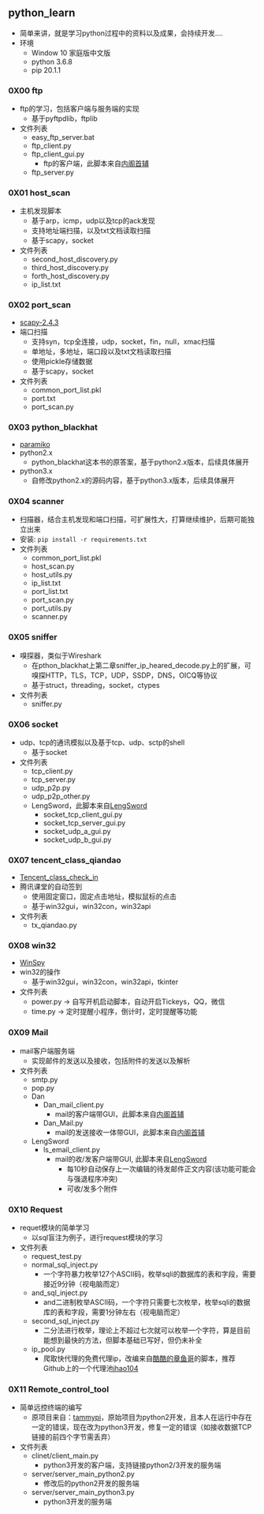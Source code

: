 ## python_learn

  - 简单来讲，就是学习python过程中的资料以及成果，会持续开发.... 
  - 环境
    - Window 10 家庭版中文版
    - python 3.6.8
    - pip 20.1.1

### 0X00 ftp

  - ftp的学习，包括客户端与服务端的实现
    - 基于pyftpdlib，ftplib
  - 文件列表
    - easy_ftp_server.bat
    - ftp_client.py
    - ftp_client_gui.py
      - ftp的客户端，此脚本来自[内阁首辅](https://github.com/neigeshoufu)
    - ftp_server.py

### 0X01 host_scan

  - 主机发现脚本
    - 基于arp，icmp，udp以及tcp的ack发现
    - 支持地址端扫描，以及txt文档读取扫描
    - 基于scapy，socket
  - 文件列表
    - second_host_discovery.py
    - third_host_discovery.py
    - forth_host_discovery.py
    - ip_list.txt

### 0X02 port_scan

  - [scapy-2.4.3](https://github.com/secdev/scapy)
  - 端口扫描
    - 支持syn，tcp全连接，udp，socket，fin，null，xmac扫描
    - 单地址，多地址，端口段以及txt文档读取扫描
    - 使用pickle存储数据
    - 基于scapy，socket
  - 文件列表
    - common_port_list.pkl
    - port.txt
    - port_scan.py

### 0X03 python_blackhat

  - [paramiko](https://github.com/paramiko/paramiko)
  - python2.x
    - python_blackhat这本书的原答案，基于python2.x版本，后续具体展开
  - python3.x
    - 自修改python2.x的源码内容，基于python3.x版本，后续具体展开

### 0X04 scanner

  - 扫描器，结合主机发现和端口扫描，可扩展性大，打算继续维护，后期可能独立出来
  - 安装: `pip install -r requirements.txt`
  - 文件列表
    - common_port_list.pkl
    - host_scan.py
    - host_utils.py
    - ip_list.txt
    - port_list.txt
    - port_scan.py
    - port_utils.py
    - scanner.py

### 0X05 sniffer

  - 嗅探器，类似于Wireshark
    - 在pthon_blackhat上第二章sniffer_ip_heared_decode.py上的扩展，可嗅探HTTP，TLS，TCP，UDP，SSDP，DNS，OICQ等协议
    - 基于struct，threading，socket，ctypes
  - 文件列表
    - sniffer.py

### 0X06 socket

  - udp、tcp的通讯模拟以及基于tcp、udp、sctp的shell
    - 基于socket
  - 文件列表
    - tcp_client.py
    - tcp_server.py
    - udp_p2p.py
    - udp_p2p_other.py
    - LengSword，此脚本来自[LengSword](https://github.com/LengSword)
      - socket_tcp_client_gui.py
      - socket_tcp_server_gui.py
      - socket_udp_a_gui.py
      - socket_udp_b_gui.py

### 0X07 tencent_class_qiandao

  - [Tencent_class_check_in](https://github.com/Suyixiu/Tencent_class_check_in)
  - 腾讯课堂的自动签到
    - 使用固定窗口，固定点击地址，模拟鼠标的点击
    - 基于win32gui，win32con，win32api
  - 文件列表
    - tx_qiandao.py

### 0X08 win32

  - [WinSpy](https://sourceforge.net/projects/winspyex/)
  - win32的操作
    - 基于win32gui，win32con，win32api，tkinter
  - 文件列表
    - power.py  ->  自写开机启动脚本，自动开启Tickeys，QQ，微信
    - time.py  ->  定时提醒小程序，倒计时，定时提醒等功能

### 0X09 Mail

  - mail客户端服务端
    - 实现邮件的发送以及接收，包括附件的发送以及解析
  - 文件列表
    - smtp.py
    - pop.py
    - Dan
      - Dan_mail_client.py
        - mail的客户端带GUI，此脚本来自[内阁首辅](https://github.com/neigeshoufu)
      - Dan_Mail.py
        - mail的发送接收一体带GUI，此脚本来自[内阁首辅](https://github.com/neigeshoufu)
    - LengSword
      - ls_email_client.py
        - mail的收/发客户端带GUI, 此脚本来自[LengSword](https://github.com/LengSword)
          - 每10秒自动保存上一次编辑的待发邮件正文内容(该功能可能会与强退程序冲突)
          - 可收/发多个附件

### 0X10 Request

  - requet模块的简单学习
    - 以sql盲注为例子，进行request模块的学习
  - 文件列表
    - request_test.py
    - normal_sql_inject.py
      - 一个字符暴力枚举127个ASCII码，枚举sqli的数据库的表和字段，需要接近9分钟（视电脑而定）
    - and_sql_inject.py
      - and二进制枚举ASCII码，一个字符只需要七次枚举，枚举sqli的数据库的表和字段，需要1分钟左右（视电脑而定）
    - second_sql_inject.py
      - 二分法进行枚举，理论上不超过七次就可以枚举一个字符，算是目前能想到最快的方法，但脚本基础已写好，但仍未补全
    - ip_pool.py
      - 爬取快代理的免费代理ip，改编来自[酷酷的章鱼哥](https://zhuanlan.zhihu.com/p/53433335)的脚本，推荐Github上的一个代理池[jhao104](https://github.com/jhao104/proxy_pool)

### 0X11 Remote_control_tool

  - 简单远控终端的编写
    - 原项目来自：[tammypi](https://github.com/tammypi/remote_control_tool)，原始项目为python2开发，且本人在运行中存在一定的错误，现在改为python3开发，修复一定的错误（如接收数据TCP链接的前四个字节需丢弃）
  - 文件列表
    - clinet/client_main.py
      - python3开发的客户端，支持链接python2/3开发的服务端
    - server/server_main_python2.py
      - 修改后的python2开发的服务端
    - server/server_main_python3.py
      - python3开发的服务端
